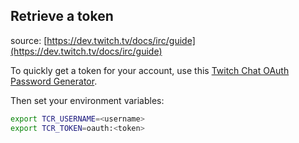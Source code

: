 ## Retrieve a token

source: [https://dev.twitch.tv/docs/irc/guide](https://dev.twitch.tv/docs/irc/guide)

To quickly get a token for your account, use this [Twitch Chat OAuth Password Generator](https://twitchapps.com/tmi/).

Then set your environment variables:

```bash
export TCR_USERNAME=<username>
export TCR_TOKEN=oauth:<token>
```
